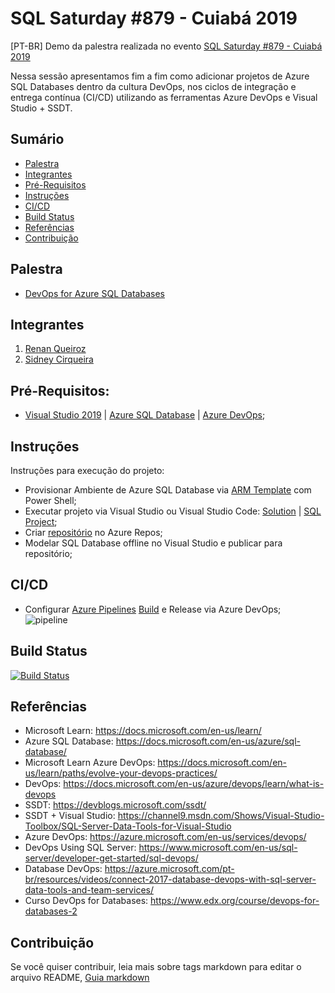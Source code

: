 # SQL Saturday #879 - Cuiabá 2019
[PT-BR] Demo da palestra realizada no evento [SQL Saturday #879 - Cuiabá 2019](https://www.sqlsaturday.com/879/EventHome.aspx)

Nessa sessão apresentamos fim a fim como adicionar projetos de Azure SQL Databases dentro da cultura DevOps, nos ciclos de integração e entrega contínua (CI/CD) utilizando as ferramentas Azure DevOps e Visual Studio + SSDT.

## Sumário
* [Palestra](#palestra)
* [Integrantes](#integrantes)
* [Pré-Requisitos](#prerequisitos)
* [Instruções](#instrucoes)
* [CI/CD](#ci/cd)
* [Build Status](#buildstatus)
* [Referências](#referencias)
* [Contribuição](#contribuicao)

## Palestra
* [DevOps for Azure SQL Databases](https://github.com/sidneyocirqueira/sqlsaturday-879/blob/master/pdf/SQLSaturday_Cuiaba_2019.pdf)

## Integrantes
1. [Renan Queiroz](https://www.linkedin.com/in/renanlq/) 
2. [Sidney Cirqueira](https://www.linkedin.com/in/sidneyoliveiracirqueira/)

## Pré-Requisitos:
* [Visual Studio 2019](https://visualstudio.microsoft.com/vs/preview/) | [Azure SQL Database](https://azure.microsoft.com/en-us/services/sql-database/) | [Azure DevOps](https://azure.microsoft.com/en-us/services/devops/);

## Instruções
Instruções para execução do projeto:
* Provisionar Ambiente de Azure SQL Database via [ARM Template](https://github.com/sidneyocirqueira/sqlsaturday-879/tree/master/arm) com Power Shell;
* Executar projeto via Visual Studio ou Visual Studio Code: [Solution](https://github.com/sidneyocirqueira/sqlsaturday-879/blob/master/devopsDatabase.sln) |  [SQL Project](https://github.com/sidneyocirqueira/sqlsaturday-879/tree/master/src/devopsDatabase);
* Criar [repositório](https://docs.microsoft.com/en-us/azure/devops/repos/index?view=azure-devops) no Azure Repos;
* Modelar SQL Database offline no Visual Studio e publicar para repositório;  

## CI/CD
* Configurar [Azure Pipelines](https://docs.microsoft.com/en-us/azure/devops/pipelines/get-started/index?view=azure-devops) [Build]() e Release via Azure DevOps;
![pipeline](https://github.com/sidneyocirqueira/sqlsaturday-879/blob/master/img/pipelines-image-yaml.png)

## Build Status 

[![Build Status](https://dev.azure.com/wizsolucoes/ServicosUnificados/_apis/build/status/devopsDatabase?branchName=master)](https://dev.azure.com/wizsolucoes/ServicosUnificados/_build/latest?definitionId=378&branchName=master)

## Referências 
* Microsoft Learn: https://docs.microsoft.com/en-us/learn/
* Azure SQL Database: https://docs.microsoft.com/en-us/azure/sql-database/
* Microsoft Learn Azure DevOps: https://docs.microsoft.com/en-us/learn/paths/evolve-your-devops-practices/
* DevOps: https://docs.microsoft.com/en-us/azure/devops/learn/what-is-devops
* SSDT: https://devblogs.microsoft.com/ssdt/
* SSDT + Visual Studio: https://channel9.msdn.com/Shows/Visual-Studio-Toolbox/SQL-Server-Data-Tools-for-Visual-Studio
* Azure DevOps: https://azure.microsoft.com/en-us/services/devops/
* DevOps Using SQL Server: https://www.microsoft.com/en-us/sql-server/developer-get-started/sql-devops/
* Database DevOps: https://azure.microsoft.com/pt-br/resources/videos/connect-2017-database-devops-with-sql-server-data-tools-and-team-services/
* Curso DevOps for Databases: https://www.edx.org/course/devops-for-databases-2 

## Contribuição
Se você quiser contribuir, leia mais sobre tags markdown para editar o arquivo README, [Guia markdown](https://docs.microsoft.com/en-us/azure/devops/project/wiki/markdown-guidance?view=azure-devops&viewFallbackFrom=vsts) 

